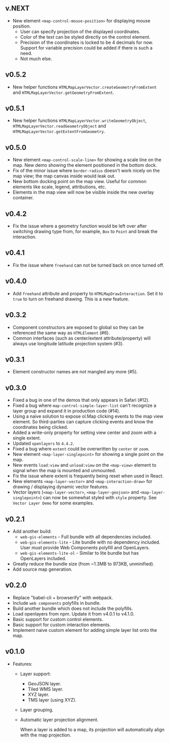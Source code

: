 ## v.NEXT

- New element `<map-control-mouse-position>` for displaying mouse position.
    - User can specify projection of the displayed coordinates.
    - Color of the text can be styled directly on the control element.
    - Precision of the coordinates is locked to be 4 decimals for now. Support for variable precision could be added if there is such a need.
    - Not much else.

## v0.5.2

- New helper functions `HTMLMapLayerVector.createGeometryFromExtent` and `HTMLMapLayerVector.getGeometryFromExtent`.

## v0.5.1

- New helper functions `HTMLMapLayerVector.writeGeometryObject`, `HTMLMapLayerVector.readGeometryObject` and `HTMLMapLayerVector.getExtentFromGeometry`.

## v0.5.0

- New element `<map-control-scale-line>` for showing a scale line on the map. New demo showing the element positioned in the bottom dock.
- Fix of the minor issue where `border-radius` doesn't work nicely on the map view; the map canvas inside would leak out.
- New bottom docking point on the map view. Useful for common elements like scale, legend, attributions, etc.
- Elements in the map view will now be visible inside the new overlay container.

## v0.4.2

- Fix the issue where a geometry function would be left over after switching drawing type from, for example, `Box` to `Point` and break the interaction.

## v0.4.1

- Fix the issue where `freehand` can not be turned back on once turned off.

## v0.4.0

- Add `freehand` attribute and property to `HTMLMapDrawInteraction`. Set it to `true` to turn on freehand drawing. This is a new feature.

## v0.3.2

- Component constructors are exposed to global so they can be referenced the same way as `HTMLElement` (#6).
- Common interfaces (such as center/extent attribute/property) will always use longitude latitude projection system (#3).

## v0.3.1

- Element constructor names are not mangled any more (#5).

## v0.3.0

- Fixed a bug in one of the demos that only appears in Safari (#12).
- Fixed a bug where `map-control-simple-layer-list` can't recognize a layer group and expand it in production code (#14).
- Using a naive solution to expose ol.Map clicking events to the map view element. So third-parties can capture clicking events and know the coordinates being clicked.
- Added a write-only property for setting view center and zoom with a single extent.
- Updated `openlayers` to `4.4.2`.
- Fixed a bug where `extent` could be overwritten by `center` or `zoom`.
- New element `<map-layer-singlepoint>` for showing a single point on the map.
- New events `load:view` and `unload:view` on the `<map-view>` element to signal when the map is mounted and unmounted.
- Fix the issue where extent is frequently being reset when used in React.
- New elements `<map-layer-vector>` and `<map-interaction-draw>` for drawing / displaying dynamic vector features.
- Vector layers (`<map-layer-vector>`, `<map-layer-geojson>` and `<map-layer-singlepoint>`) can now be somewhat styled with `style` property. See `Vector Layer Demo` for some examples.

## v0.2.1

- Add another build:
    - `web-gis-elements` - Full bundle with all dependencies included.
    - `web-gis-elements-lite` - Lite bundle with no dependency included. User must provide Web Components polyfill and OpenLayers.
    - `web-gis-elements-lite-ol` - Similar to lite bundle but has OpenLayers included.
- Greatly reduce the bundle size (from ~1.3MB to 973KB, unminified).
- Add source map generation.

## v0.2.0

- Replace "babel-cli + browserify" with webpack.
- Include `web components` polyfills in bundle.
- Build another bundle which does not include the polyfills.
- Load openlayers from npm. Update it from v4.0.1 to v4.1.0.
- Basic support for custom control elements.
- Basic support for custom interaction elements.
- Implement naive custom element for adding simple layer list onto the map.

## v0.1.0

- Features:
    - Layer support:
        - GeoJSON layer.
        - Tiled WMS layer.
        - XYZ layer.
        - TMS layer (using XYZ).
    - Layer grouping.
    - Automatic layer projection alignment.

        When a layer is added to a map, its projection will automatically align with the map projection.

